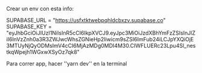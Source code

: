 Crear un env con esta info: 

SUPABASE_URL = "https://usfxtktwebpqhldcbxzv.supabase.co"
SUPABASE_KEY = "eyJhbGciOiJIUzI1NiIsInR5cCI6IkpXVCJ9.eyJpc3MiOiJzdXBhYmFzZSIsInJlZiI6InVzZnh0a3R3ZWJwcWhsZGNieHp2Iiwicm9sZSI6ImFub24iLCJpYXQiOjE3MTUyNjQyODMsImV4cCI6MjAzMDg0MDI4M30.CIWFLUERc23Lpu4Sl_nestkqWpejh1WGxwXSyOz7qk8"

Para correr app, hacer ''yarn dev'' en la terminal

